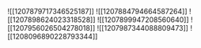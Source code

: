 ![[1207879717346525187]]
![[1207884794664587264]]
![[1207898624023318528]]
![[1207899947208560640]]
![[1207956026504278018]]
![[1207987344088809473]]
![[1208096890228793344]]
